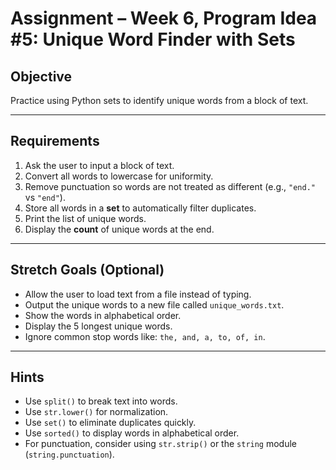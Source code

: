 # Assignment – Week 6, Program Idea #5: Unique Word Finder with Sets

## Objective

Practice using Python sets to identify unique words from a block of text.

---

## Requirements

1. Ask the user to input a block of text.
2. Convert all words to lowercase for uniformity.
3. Remove punctuation so words are not treated as different (e.g., `"end."` vs `"end"`).
4. Store all words in a **set** to automatically filter duplicates.
5. Print the list of unique words.
6. Display the **count** of unique words at the end.

---

## Stretch Goals (Optional)

- Allow the user to load text from a file instead of typing.
- Output the unique words to a new file called `unique_words.txt`.
- Show the words in alphabetical order.
- Display the 5 longest unique words.
- Ignore common stop words like: `the, and, a, to, of, in`.

---

## Hints

- Use `split()` to break text into words.
- Use `str.lower()` for normalization.
- Use `set()` to eliminate duplicates quickly.
- Use `sorted()` to display words in alphabetical order.
- For punctuation, consider using `str.strip()` or the `string` module (`string.punctuation`).
